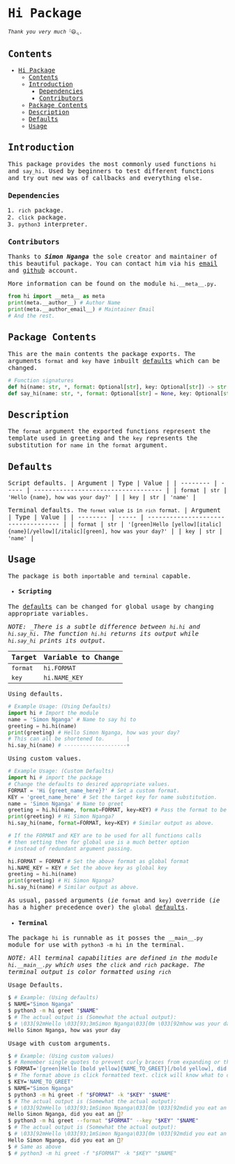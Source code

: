 # Hi Package

<small>_Thank you very much_ <sup style="font-size: 5pt;">💚</sup>😃<sub style="font-size: 5pt;">💘</sub>.</small>

<style>
* {
  font-family: CaskaydiaCove Nerd Font Mono, monospace;
}

h1:hover, h2:hover, h3:hover, h4:hover, h5:hover, h6:hover {
  text-decoration: 3px solid underline;
}
</style>

## Contents

- [Hi Package](#hi-package)
  - [Contents](#contents)
  - [Introduction](#introduction)
    - [Dependencies](#dependencies)
    - [Contributors](#contributors)
  - [Package Contents](#package-contents)
  - [Description](#description)
  - [Defaults](#defaults)
  - [Usage](#usage)

## Introduction

This package provides the most commonly used functions `hi` and `say_hi`. Used by beginners to test different functions and try out new was of callbacks and everything else.

### Dependencies

1. `rich` package.
2. `click` package.
3. `python3` interpreter.

### Contributors

Thanks to **_Simon Nganga_** the sole creator and maintainer of this beautiful package. You can contact him via his [email](mailto://happyfortunes5052@gmail.com?subject=Hi) and [github](https://github.com/thee-dushbag) account.

More information can be found on the module `hi.__meta__.py`.

```python
from hi import __meta__ as meta
print(meta.__author__) # Author Name
print(meta.__author_email__) # Maintainer Email
# And the rest.
```

## Package Contents

This are the main contents the package exports.
The arguments `format` and `key` have inbuilt
[defaults](#defaults "See default global variables in the package.") which can be changed.

```python
# Function signatures
def hi(name: str, *, format: Optional[str], key: Optional[str]) -> str: ...
def say_hi(name: str, *, format: Optional[str] = None, key: Optional[str] = None): ...
```

## Description

The `format` argument the exported functions represent the template used in greeting and the `key` represents the substitution for `name` in the `format` argument.

## Defaults

Script defaults.
| Argument | Type | Value |
| -------- | ----- | ----------------------------------- |
| `format` | `str` | `'Hello {name}, how was your day?'` |
| `key` | `str` | `'name'` |

Terminal defaults.
<small>The `format` value is in `rich` format.</small>
| Argument | Type | Value |
| -------- | ----- | ----------------------------------- |
| `format` | `str` | `'[green]Hello [yellow][italic]{name}[/yellow][/italic][green], how was your day?'` |
| `key` | `str` | `'name'` |

## Usage

The package is both `import`able and `terminal` capable.

- #### Scripting

The [defaults](#defaults) can be changed for global usage by changing appropriate variables.

_NOTE: \_There is a subtle difference between `hi.hi` and `hi.say_hi`. The function `hi.hi` returns its output while `hi.say_hi` prints its output._

| Target   | Variable to Change |
| -------- | ------------------ |
| `format` | `hi.FORMAT`        |
| `key`    | `hi.NAME_KEY`      |

Using defaults.

```python
# Example Usage: (Using Defaults)
import hi # Import the module
name = 'Simon Nganga' # Name to say hi to
greeting = hi.hi(name)
print(greeting) # Hello Simon Nganga, how was your day?
# This can all be shortened to.       |
hi.say_hi(name) # --------------------+
```

Using custom values.

```python
# Example Usage: (Custom Defaults)
import hi # import the package
# Change the defaults to desired appropriate values.
FORMAT = 'Hi {greet_name_here}?' # Set a custom format.
KEY = 'greet_name_here' # Set the target key for name substitution.
name = 'Simon Nganga' # Name to greet
greeting = hi.hi(name, format=FORMAT, key=KEY) # Pass the format to be used on each call.
print(greeting) # Hi Simon Nganga?
hi.say_hi(name, format=FORMAT, key=KEY) # Similar output as above.

# If the FORMAT and KEY are to be used for all functions calls
# then setting then for global use is a much better option
# instead of redundant argument passing.

hi.FORMAT = FORMAT # Set the above format as global format
hi.NAME_KEY = KEY # Set the above key as global key
greeting = hi.hi(name)
print(greeting) # Hi Simon Nganga?
hi.say_hi(name) # Similar output as above.
```

As usual, passed arguments (_ie_ `format` and `key`) override (_ie_ has a higher precedence over) the `global` [defaults](#defaults).

- #### Terminal

The package `hi` is runnable as it posses the `__main__.py` module for use with `python3 -m hi` in the terminal.

_*NOTE*: All terminal capabilities are defined in the module `hi.__main__.py` which uses the `click` and `rich` package. The terminal output is color formatted using `rich`_

Usage Defaults.

```bash
$ # Example: (Using defaults)
$ NAME="Simon Nganga"
$ python3 -m hi greet "$NAME"
$ # The actual output is (Somewhat the actual output):
$ # \033[92mHello \033[93;3mSimon Nganga\033[0m \033[92mhow was your day?\033[0m
Hello Simon Nganga, how was your day
```

Usage with custom arguments.

```bash
$ # Example: (Using custom values)
$ # Remember single quotes to prevent curly braces from expanding or throwing syntax errors in bash.
$ FORMAT='[green]Hello [bold yellow]{NAME_TO_GREET}[/bold yellow], did you eat an :apple:?'
$ # The format above is click formatted text. click will know what to do with it. (:apple: is an icon in click.)
$ KEY='NAME_TO_GREET'
$ NAME="Simon Nganga"
$ python3 -m hi greet -f "$FORMAT" -k "$KEY" "$NAME"
$ # The actual output is (Somewhat the actual output):
$ # \033[92mHello \033[93;1mSimon Nganga\033[0m \033[92mdid you eat an 🍎?\033[0m
Hello Simon Nganga, did you eat an 🍎?
$ python3 -m hi greet --format "$FORMAT" --key "$KEY" "$NAME"
$ # The actual output is (Somewhat the actual output):
$ # \033[92mHello \033[93;1mSimon Nganga\033[0m \033[92mdid you eat an 🍎?\033[0m
Hello Simon Nganga, did you eat an 🍎?
$ # Same as above
$ # python3 -m hi greet -f "$FORMAT" -k "$KEY" "$NAME"
```
